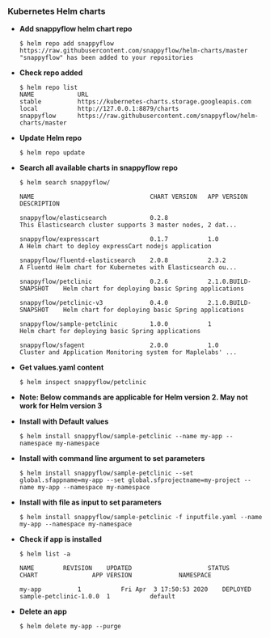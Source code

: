 ### Kubernetes Helm charts ###

  - **Add snappyflow helm chart repo**
	
	```
	$ helm repo add snappyflow https://raw.githubusercontent.com/snappyflow/helm-charts/master
	"snappyflow" has been added to your repositories
	```
	
  - **Check repo added**
	```
	$ helm repo list
	NAME      		URL                                                            
	stable    		https://kubernetes-charts.storage.googleapis.com               
	local     		http://127.0.0.1:8879/charts                                                                                     
	snappyflow		https://raw.githubusercontent.com/snappyflow/helm-charts/master
	```
  - **Update Helm repo**	
	```
	$ helm repo update
	```
	
  - **Search all available charts in snappyflow repo**
	```
	$ helm search snappyflow/
	
	NAME                            	CHART VERSION	APP VERSION         	DESCRIPTION                                                 

	snappyflow/elasticsearch        	0.2.8        	                    	This Elasticsearch cluster supports 3 master nodes, 2 dat...

	snappyflow/expresscart          	0.1.7        	1.0                 	A Helm chart to deploy expressCart nodejs application       

	snappyflow/fluentd-elasticsearch	2.0.8        	2.3.2               	A Fluentd Helm chart for Kubernetes with Elasticsearch ou...

	snappyflow/petclinic            	0.2.6        	2.1.0.BUILD-SNAPSHOT	Helm chart for deploying basic Spring applications          

	snappyflow/petclinic-v3         	0.4.0        	2.1.0.BUILD-SNAPSHOT	Helm chart for deploying basic Spring applications          

	snappyflow/sample-petclinic     	1.0.0        	1                   	Helm chart for deploying basic Spring applications          

	snappyflow/sfagent              	2.0.0        	1.0                 	Cluster and Application Monitoring system for Maplelabs' ...

	```
	
  - **Get values.yaml content**	
	```
	$ helm inspect snappyflow/petclinic
	```
	
  - **Note: Below commands are applicable for Helm version 2. May not work for Helm version 3**

  - **Install with Default values**	
	```
	$ helm install snappyflow/sample-petclinic --name my-app --namespace my-namespace
	```
	
  - **Install with command line argument to set parameters**	
	```
	$ helm install snappyflow/sample-petclinic --set global.sfappname=my-app --set global.sfprojectname=my-project --name my-app --namespace my-namespace
	```
	
  - **Install with file as input to set parameters**	
	```
	$ helm install snappyflow/sample-petclinic -f inputfile.yaml --name my-app --namespace my-namespace
	```
	
  - **Check if app is installed**
	```
	$ helm list -a
	
	NAME     	REVISION	UPDATED                 	STATUS  	CHART              	APP VERSION         	NAMESPACE 

	my-app	    	1       	Fri Apr  3 17:50:53 2020	DEPLOYED	sample-petclinic-1.0.0	1          	default  
	
	```
	
  - **Delete an app**
	```
	$ helm delete my-app --purge
	```



